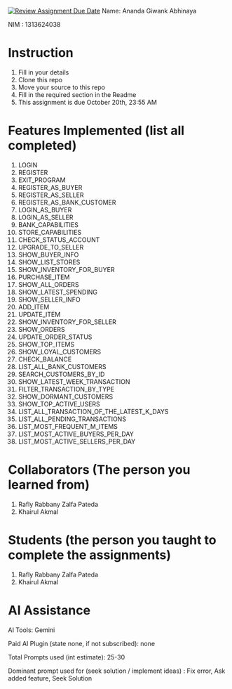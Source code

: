 [![Review Assignment Due Date](https://classroom.github.com/assets/deadline-readme-button-22041afd0340ce965d47ae6ef1cefeee28c7c493a6346c4f15d667ab976d596c.svg)](https://classroom.github.com/a/uAfN8jpt)
Name: Ananda Giwank Abhinaya

NIM : 1313624038

# Instruction
1. Fill in your details
2. Clone this repo
3. Move your source to this repo
4. Fill in the required section in the Readme
5. This assignment is due October 20th, 23:55 AM

# Features Implemented (list all completed)

1.  LOGIN
2.  REGISTER
3.  EXIT_PROGRAM
4.  REGISTER_AS_BUYER
5.  REGISTER_AS_SELLER
6.  REGISTER_AS_BANK_CUSTOMER
7.  LOGIN_AS_BUYER
8.  LOGIN_AS_SELLER
9.  BANK_CAPABILITIES
10. STORE_CAPABILITIES
11. CHECK_STATUS_ACCOUNT
12. UPGRADE_TO_SELLER
13. SHOW_BUYER_INFO
14. SHOW_LIST_STORES
15. SHOW_INVENTORY_FOR_BUYER
16. PURCHASE_ITEM
17. SHOW_ALL_ORDERS
18. SHOW_LATEST_SPENDING
19. SHOW_SELLER_INFO
20. ADD_ITEM
21. UPDATE_ITEM
22. SHOW_INVENTORY_FOR_SELLER
23. SHOW_ORDERS
24. UPDATE_ORDER_STATUS
25. SHOW_TOP_ITEMS
26. SHOW_LOYAL_CUSTOMERS
27. CHECK_BALANCE
28. LIST_ALL_BANK_CUSTOMERS
29. SEARCH_CUSTOMERS_BY_ID
30. SHOW_LATEST_WEEK_TRANSACTION
31. FILTER_TRANSACTION_BY_TYPE
32. SHOW_DORMANT_CUSTOMERS
33. SHOW_TOP_ACTIVE_USERS
34. LIST_ALL_TRANSACTION_OF_THE_LATEST_K_DAYS
35. LIST_ALL_PENDING_TRANSACTIONS
36. LIST_MOST_FREQUENT_M_ITEMS
37. LIST_MOST_ACTIVE_BUYERS_PER_DAY
38. LIST_MOST_ACTIVE_SELLERS_PER_DAY

# Collaborators (The person you learned from)
1. Rafly Rabbany Zalfa Pateda
2. Khairul Akmal

# Students (the person you taught to complete the assignments)
1. Rafly Rabbany Zalfa Pateda
2. Khairul Akmal

# AI Assistance
AI Tools: Gemini

Paid AI Plugin (state none, if not subscribed): none

Total Prompts used (int estimate): 25-30

Dominant prompt used for (seek solution / implement ideas) : Fix error, Ask added feature, Seek Solution
